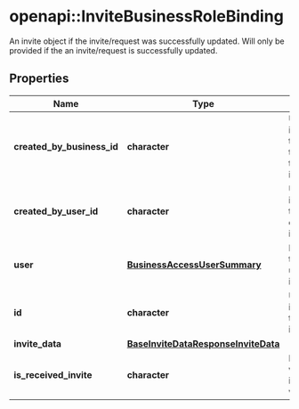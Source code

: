 # openapi::InviteBusinessRoleBinding

An invite object if the invite/request was successfully updated. Will only be provided if the an invite/request is successfully updated.

## Properties
Name | Type | Description | Notes
------------ | ------------- | ------------- | -------------
**created_by_business_id** | **character** | Unique identifier for the business that created the invite/request. | [optional] 
**created_by_user_id** | **character** | Unique identifier for the user that created the invite/request. | [optional] 
**user** | [**BusinessAccessUserSummary**](BusinessAccessUserSummary.md) | Metadata for the user that updated the invite/request. | [optional] 
**id** | **character** | Unique identifier of the invite/request. | [optional] [Pattern: ^\\d+$] 
**invite_data** | [**BaseInviteDataResponseInviteData**](BaseInviteDataResponse_invite_data.md) |  | [optional] 
**is_received_invite** | **character** | Indicates whether the invite/request was received. | [optional] 


